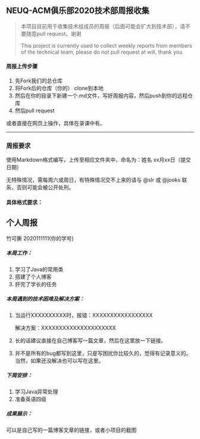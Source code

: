 ## NEUQ-ACM俱乐部2020技术部周报收集

> 本项目目前用于收集技术组成员的周报（后面可能会扩大到技术部），请不要随意pull request，谢谢
> 
> This project is currently used to collect weekly reports from members of the technical team, please do not pull request at will, thank you

#### 周报上传步骤

1. 先Fork我们的总仓库
2. 将Fork后的仓库（你的） clone到本地
3. 然后在你的目录下新建一个.md文件，写好周报内容，然后push到你的远程仓库
4. 然后pull request

或者直接在网页上操作，具体在录课中有。

---



### 周报要求

使用Markdown格式编写，上传至相应文件夹中，命名为：姓名 xx月xx日（提交日期）

无特殊情况，需每周六或周日，有特殊情况交不上来的请与 @slr 或 @jooks 联系，否则可能会被公开处刑。

#### 具体格式要求：



## 个人周报

竹可撕 2020111111(你的学号)



##### 本周工作：

1. 学习了Java的常用类
2. 搭建了个人博客
3. 肝完了学长的任务

##### 本周遇到的技术困难及解决方案：

1. 当运行XXXXXXXXXX时，报错：XXXXXXXXXXXXXXXXX

   解决方案：XXXXXXXXXXXXXXXXXXXXX

2. 长的话建议直接在自己博客写一篇文章，然后在这里放一下链接。

3. 并不是所有的bug都写到这里，只是写困扰你比较久的，觉得有记录意义的。当然，如果还没解决也可以写在这里。

##### 下周安排：

1. 学习Java异常处理
2. 准备英语四级

##### 成果展示：

可以是自己写的一篇博客文章的链接，或者小项目的截图
